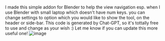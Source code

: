 I made this simple addon for Blender to help the view navigation esp. when I use Blender with small laptop which doesn't have num keys.
you can change settings to option which you would like to show the tool, on the header or side-bar. This code is generated by Chat-GPT, so it's tottally free to use and change as your wish :) Let me know if you can update this more useful one!
![image](https://github.com/user-attachments/assets/2e81b1e1-9d62-4e54-a3d3-2dc1a25fc75a)
